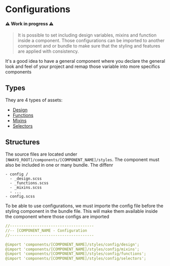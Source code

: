 # Configurations

#### ⚠️ Work in progress ⚠️
####

> It is possible to set including design variables, mixins and function inside a component.
> Those configurations can be imported to another component and or bundle to make sure that the styling and
> features are applied with consistency.

It's a good idea to have a general component where you declare the general look and feel of your project and remap those
variable into more specifics components

## Types
They are 4 types of assets:
- [Design](design.md)
- [Functions](functions.md)
- [Mixins](mixins.md)
- [Selectors](selectors.md)


## Structures
The source files are located under `[NWAYO_ROOT]/components/[COMPONENT_NAME]/styles`. The component must also be included in one or many bundle. The diffenr
```
- config /
  - _design.scss
  - _functions.scss
  - _mixins.scss
  - ...
- config.scss
```

To be able to use configurations, we must importe the config file before the styling component in the bundle file. This will make them available inside the component where those configs are imported
```yaml
//-------------------------------------
//-- [COMPONENT_NAME - Configuration
//-------------------------------------

@import 'components/[COMPONENT_NAME]/styles/config/design';
@import 'components/[COMPONENT_NAME]/styles/config/mixins';
@import 'components/[COMPONENT_NAME]/styles/config/functions';
@import 'components/[COMPONENT_NAME]/styles/config/selectors';

```
